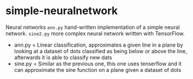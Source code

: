 # simple-neuralnetwork
Neural networks
`ann.py` hand-written implementation of a simple neural network.
`sine2.py` more complex neural network written with TensorFlow.

* ann.py = Linear classification, approximates a given line in a plane by looking at a dataset of dots classified as being below or above the line, afterwards it is able to classify new dats
* sine.py = Similar as the previous one, this one uses tenserflow and it can approximate the sine function on a plane given a dataset of dots
